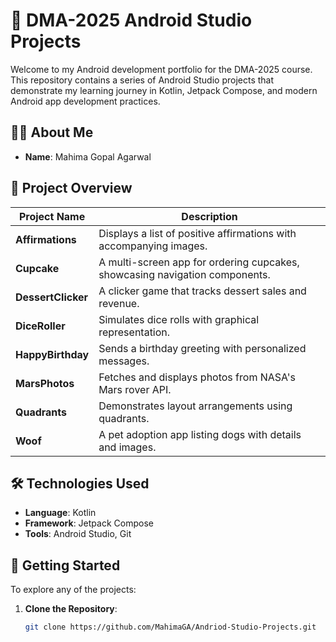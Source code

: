 # 📱 DMA-2025 Android Studio Projects

Welcome to my Android development portfolio for the DMA-2025 course. This repository contains a series of Android Studio projects that demonstrate my learning journey in Kotlin, Jetpack Compose, and modern Android app development practices.

## 👩‍🎓 About Me

- **Name**: Mahima Gopal Agarwal

## 📁 Project Overview

| Project Name     | Description                                                                 |
|------------------|-----------------------------------------------------------------------------|
| **Affirmations** | Displays a list of positive affirmations with accompanying images.          |
| **Cupcake**      | A multi-screen app for ordering cupcakes, showcasing navigation components. |
| **DessertClicker** | A clicker game that tracks dessert sales and revenue.                     |
| **DiceRoller**   | Simulates dice rolls with graphical representation.                         |
| **HappyBirthday** | Sends a birthday greeting with personalized messages.                      |
| **MarsPhotos**   | Fetches and displays photos from NASA's Mars rover API.                     |
| **Quadrants**    | Demonstrates layout arrangements using quadrants.                           |
| **Woof**         | A pet adoption app listing dogs with details and images.                    |

## 🛠️ Technologies Used

- **Language**: Kotlin
- **Framework**: Jetpack Compose
- **Tools**: Android Studio, Git

## 🚀 Getting Started

To explore any of the projects:

1. **Clone the Repository**:
   ```bash
   git clone https://github.com/MahimaGA/Andriod-Studio-Projects.git

